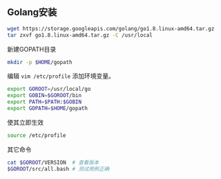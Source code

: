 Golang安装
---

```bash
wget https://storage.googleapis.com/golang/go1.8.linux-amd64.tar.gz
tar zxvf go1.8.linux-amd64.tar.gz -C /usr/local
```

新建GOPATH目录

```bash
mkdir -p $HOME/gopath
```

编辑 `vim /etc/profile` 添加环境变量。

```bash
export GOROOT=/usr/local/go
export GOBIN=$GOROOT/bin
export PATH=$PATH:$GOBIN
export GOPATH=$HOME/gopath
```

使其立即生效

```bash
source /etc/profile
```


其它命令

```bash
cat $GOROOT/VERSION  # 查看版本
$GOROOT/src/all.bash # 测试用例正确
```